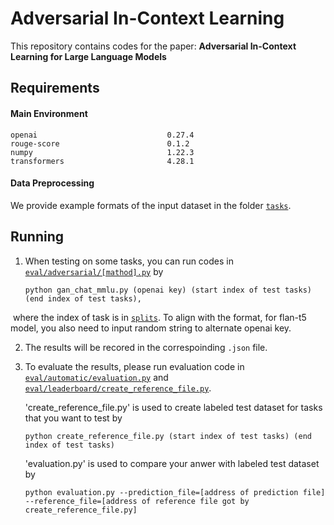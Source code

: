 # Adversarial In-Context Learning 

This repository contains codes for the paper: **Adversarial In-Context Learning for Large Language Models**

## Requirements

#### Main Environment

```
openai                             0.27.4
rouge-score                        0.1.2
numpy                              1.22.3
transformers                       4.28.1
```

#### Data Preprocessing

We provide example formats of the input dataset in the folder [`tasks`](tasks).

## Running

1. When testing on some tasks, you can run codes in [`eval/adversarial/[mathod].py`](eval/adversarial/) by

   ```
   python gan_chat_mmlu.py (openai key) (start index of test tasks) (end index of test tasks),
   ```

​		where the index of task is in [`splits`](splits). To align with the format, for flan-t5 model, you also need to input random string to alternate openai key.

2. The results will be recored in the correspoinding `.json` file.

3. To evaluate the results, please run evaluation code in [`eval/automatic/evaluation.py`](eval/automatic/)  and [`eval/leaderboard/create_reference_file.py`](eval/leaderboard/).

   'create_reference_file.py' is used to create labeled test dataset for tasks that you want to test by 
   ```
   python create_reference_file.py (start index of test tasks) (end index of test tasks)
   ```

   'evaluation.py' is used to compare your anwer with labeled test dataset by
   ```
   python evaluation.py --prediction_file=[address of prediction file] --reference_file=[address of reference file got by create_reference_file.py]

   ```
